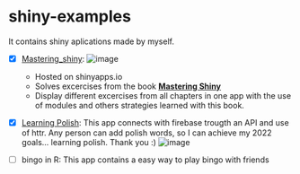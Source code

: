 # shiny-examples
It contains shiny aplications made by myself. 

- [x] [Mastering_shiny](https://afinsuasty.shinyapps.io/mastering_shiny/):
![image](https://user-images.githubusercontent.com/68567650/144729998-6ec58ed7-b8ae-474f-9820-0a9258037434.png)

  - Hosted on shinyapps.io
  - Solves excercises from the book **[Mastering Shiny](https://mastering-shiny.org/)** 
  - Display different excercises from all chapters in one app with the use of modules and others strategies learned with this book.

- [x] [Learning Polish](https://afinsuasty.shinyapps.io/learning_polish/): This app connects with firebase trougth an API and use of httr. Any person can add polish words, so I can achieve my 2022 goals... learning polish. Thank you :)
![image](https://user-images.githubusercontent.com/68567650/150702004-97d0bf81-bf51-4015-95e2-b79e3881cc68.png)


- [ ] bingo in R: This app contains a easy way to play bingo with friends
